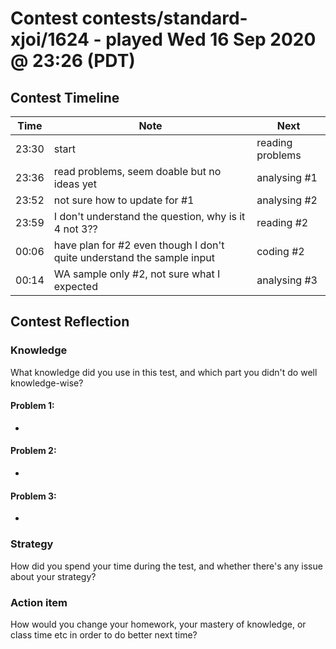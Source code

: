 # Contest contests/standard-xjoi/1624 - played Wed 16 Sep 2020 @ 23:26 (PDT)

## Contest Timeline

| Time | Note | Next |
|----|----|----|
23:30 | start | reading problems
23:36 | read problems, seem doable but no ideas yet | analysing #1
23:52 | not sure how to update for #1 | analysing #2
23:59 | I don't understand the question, why is it 4 not 3?? | reading #2
00:06 | have plan for #2 even though I don't quite understand the sample input | coding #2
00:14 | WA sample only #2, not sure what I expected | analysing #3

## Contest Reflection

### Knowledge
What knowledge did you use in this test, and which part you didn't do well knowledge-wise?

#### Problem 1:

-

#### Problem 2:

-

#### Problem 3:

-

### Strategy
How did you spend your time during the test, and whether there's any issue about your strategy?

### Action item
How would you change your homework, your mastery of knowledge, or class time etc in order to do better next time?
